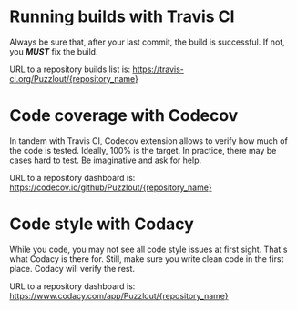 # Running builds with Travis CI
Always be sure that, after your last commit, the build is successful.
If not, you ***MUST*** fix the build.

URL to a repository builds list is: https://travis-ci.org/Puzzlout/{repository_name}

# Code coverage with Codecov
In tandem with Travis CI, Codecov extension allows to verify how much of the code is tested. 
Ideally, 100% is the target.
In practice, there may be cases hard to test. Be imaginative and ask for help.

URL to a repository dashboard is: https://codecov.io/github/Puzzlout/{repository_name}

# Code style with Codacy
While you code, you may not see all code style issues at first sight. That's what Codacy is there for.
Still, make sure you write clean code in the first place. Codacy will verify the rest.

URL to a repository dashboard is: https://www.codacy.com/app/Puzzlout/{repository_name}
